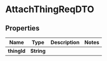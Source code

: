 

# AttachThingReqDTO


## Properties

| Name | Type | Description | Notes |
|------------ | ------------- | ------------- | -------------|
|**thingId** | **String** |  |  |



